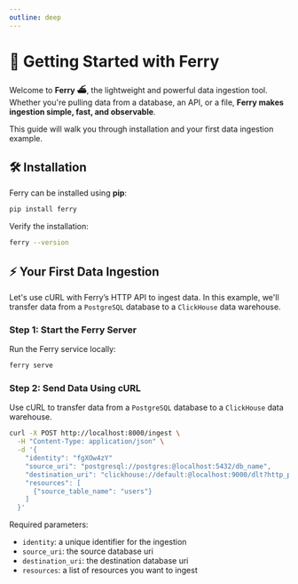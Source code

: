 ```yaml
---
outline: deep
---
```


# 🚀 Getting Started with Ferry

Welcome to **Ferry ⛴️**, the lightweight and powerful data ingestion tool. Whether you're pulling data from a database, an API, or a file, **Ferry makes ingestion simple, fast, and observable**.

This guide will walk you through installation and your first data ingestion example.

## 🛠️ Installation

Ferry can be installed using **pip**:

```sh
pip install ferry
```

Verify the installation:
```sh
ferry --version
```

## ⚡ Your First Data Ingestion
Let's use cURL with Ferry’s HTTP API to ingest data. In this example, we'll transfer data from a `PostgreSQL` database to a `ClickHouse` data warehouse.

### Step 1: Start the Ferry Server
Run the Ferry service locally:

```sh
ferry serve
```

### Step 2: Send Data Using cURL
Use cURL to transfer data from a `PostgreSQL` database to a `ClickHouse` data warehouse.

```sh
curl -X POST http://localhost:8000/ingest \
  -H "Content-Type: application/json" \
  -d '{
    "identity": "fgXOw4zY"
    "source_uri": "postgresql://postgres:@localhost:5432/db_name",
    "destination_uri": "clickhouse://default:@localhost:9000/dlt?http_port=8123&secure=0",
    "resources": [
      {"source_table_name": "users"}
    ]
  }'
```

Required parameters:
- `identity`: a unique identifier for the ingestion
- `source_uri`: the source database uri
- `destination_uri`: the destination database uri
- `resources`: a list of resources you want to ingest




